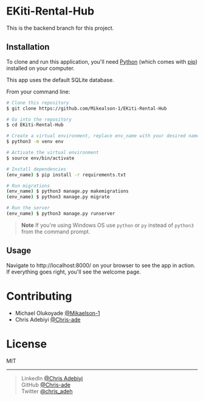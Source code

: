 # EKiti-Rental-Hub
This is the backend branch for this project.

## Installation

To clone and run this application, you'll need [Python](https://www.python.org/downloads/release/python-3111/) (which comes with [pip](https://pip.pypa.io/en/stable/)) installed on your computer. 

This app uses the default SQLite database.

From your command line:
```bash
# Clone this repository
$ git clone https://github.com/Mikealson-1/EKiti-Rental-Hub

# Go into the repository
$ cd EKiti-Rental-Hub

# Create a virtual environment, replace env_name with your desired name
$ python3 -m venv env

# Activate the virtual environment 
$ source env/bin/activate

# Install dependencies
(env_name) $ pip install -r requirements.txt

# Run migrations
(env_name) $ python3 manage.py makemigrations
(env_name) $ python3 manage.py migrate

# Run the server
(env_name) $ python3 manage.py runserver
```
> **Note**
> If you're using Windows OS use `python` or `py` instead of `python3` from the command prompt.

## Usage
Navigate to http://localhost:8000/ on your browser to see the app in action.
If everything goes right, you'll see the welcome page.

# Contributing
- Michael Olukoyade [@Mikaelson-1](https://github.com/Mikaelson-1) <br>
- Chris Adebiyi  [@Chris-ade](https://github.com/chris-ade)

# License

MIT

---
> LinkedIn [@Chris Adebiyi](https://www.linkedin.com/in/chris-adebiyi-266639189) <br>
> GitHub [@Chris-ade](https://github.com/chris-ade) <br>
> Twitter [@chris_adeh](https://twitter.com/chris_adeh)